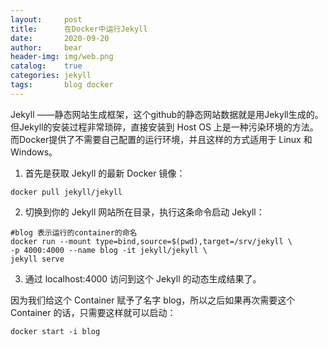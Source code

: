 ```yaml
---
layout:     post
title:      在Docker中运行Jekyll
date:       2020-09-20
author:     bear
header-img: img/web.png
catalog:    true
categories: jekyll
tags:       blog docker
--- 
```

Jekyll ——静态网站生成框架，这个github的静态网站数据就是用Jekyll生成的。但Jekyll的安装过程非常琐碎，直接安装到 Host OS 上是一种污染环境的方法。而Docker提供了不需要自己配置的运行环境，并且这样的方式适用于 Linux 和 Windows。

1. 首先是获取 Jekyll 的最新 Docker 镜像：
```shell
docker pull jekyll/jekyll
```

2. 切换到你的 Jekyll 网站所在目录，执行这条命令启动 Jekyll：
```shell
#blog 表示运行的container的命名
docker run --mount type=bind,source=$(pwd),target=/srv/jekyll \
-p 4000:4000 --name blog -it jekyll/jekyll \
jekyll serve
```
3. 通过 localhost:4000 访问到这个 Jekyll 的动态生成结果了。

因为我们给这个 Container 赋予了名字 blog，所以之后如果再次需要这个 Container 的话，只需要这样就可以启动：

```shell
docker start -i blog
```
